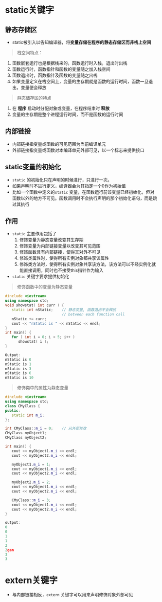 # static关键字

## 静态存储区
- static被引入以告知编译器，将**变量存储在程序的静态存储区而非栈上空间**
>栈空间特点：
1. 函数嵌套运行也是根据栈来的，函数运行时入栈，退出时出栈
2. 函数运行时，函数指针和函数的变量随之加入栈空间
3. 函数退出时，函数指针及函数的变量随之出栈
4. 如果变量定义在栈空间上，变量的生存期就是函数的运行时间，函数一旦退出，变量便会释放
> 静态储存区的特点
1. 在 **程序** 启动时分配对象或变量，在程序结束时 **释放**
2. 变量的生存期是整个进程运行时间，而不是函数的运行时间

## 内部链接
- 内部链接指变量或函数的可见范围为当前编译单元
- 外部链接指变量或函数对本编译单元外部可见，以一个标志来提供接口


## static变量的初始化
- `static` 的初始化只在声明的时候进行，只进行一次。
-  如果声明时不进行定义，编译器会为其指定一个0作为初始值
- 比如一个函数中定义的`static` 变量，在函数运行前该变量已经初始化，但对函数以外的地方不可见。函数调用时不会执行声明的那个初始化语句，而是跳过其执行

## 作用
- `static` 主要作用包括了
  1. 修饰变量为静态变量改变其生存期
  2. 修饰变量为内部链接变量以改变其可见范围
  3. 修饰函数具有内部链接，使得其对外不可见
  4. 修饰类属性时，使得所有实例对象都共享该属性
  5. 修饰类方法时，使得所有实例对象共享该方法，该方法可以不经实例化就能直接调用，同时也不接受this指针作为输入
- `static` 关键字要求提供初始化

> 修饰函数中的变量为静态变量
```cpp
#include <iostream>
using namespace std;
void showstat( int curr ) {
   static int nStatic;    // 静态变量, 函数退出不会释放
                          // between each function call
   nStatic += curr;
   cout << "nStatic is " << nStatic << endl;
}
int main() {
   for ( int i = 0; i < 5; i++ )
      showstat( i );
}

Output:
nStatic is 0 
nStatic is 1 
nStatic is 3 
nStatic is 6 
nStatic is 10
```

> 修饰类中的属性为静态变量
```cpp
#include <iostream>
using namespace std;
class CMyClass {
public:
   static int m_i;
};

int CMyClass::m_i = 0;    // 从外部修改
CMyClass myObject1;
CMyClass myObject2;

int main() {
   cout << myObject1.m_i << endl;
   cout << myObject2.m_i << endl;

   myObject1.m_i = 1;  
   cout << myObject1.m_i << endl;
   cout << myObject2.m_i << endl;

   myObject2.m_i = 2;
   cout << myObject1.m_i << endl;
   cout << myObject2.m_i << endl;

   CMyClass::m_i = 3;
   cout << myObject1.m_i << endl;
   cout << myObject2.m_i << endl;
}

output:
0
0
1
1
2
2gan
3
3
```


# extern关键字
- 与内部链接相反，`extern` 关键字可以用来声明修饰对象外部可见